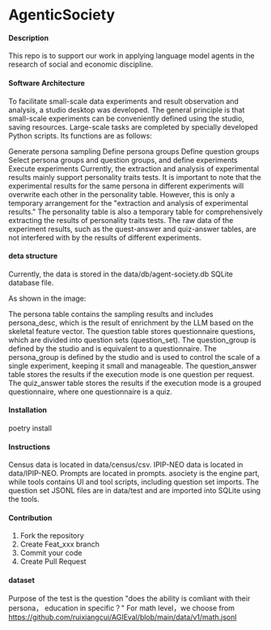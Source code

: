 # AgenticSociety

#### Description
This repo is to support our work in applying language model agents in the research of social and economic discipline. 

#### Software Architecture
To facilitate small-scale data experiments and result observation and analysis, a studio desktop was developed. The general principle is that small-scale experiments can be conveniently defined using the studio, saving resources. Large-scale tasks are completed by specially developed Python scripts. Its functions are as follows:

Generate persona sampling
Define persona groups
Define question groups
Select persona groups and question groups, and define experiments
Execute experiments
Currently, the extraction and analysis of experimental results mainly support personality traits tests. It is important to note that the experimental results for the same persona in different experiments will overwrite each other in the personality table. However, this is only a temporary arrangement for the "extraction and analysis of experimental results." The personality table is also a temporary table for comprehensively extracting the results of personality traits tests. The raw data of the experiment results, such as the quest-answer and quiz-answer tables, are not interfered with by the results of different experiments.





#### deta structure

Currently, the data is stored in the data/db/agent-society.db SQLite database file.

As shown in the image:

The persona table contains the sampling results and includes persona_desc, which is the result of enrichment by the LLM based on the skeletal feature vector.
The question table stores questionnaire questions, which are divided into question sets (question_set).
The question_group is defined by the studio and is equivalent to a questionnaire.
The persona_group is defined by the studio and is used to control the scale of a single experiment, keeping it small and manageable.
The question_answer table stores the results if the execution mode is one question per request.
The quiz_answer table stores the results if the execution mode is a grouped questionnaire, where one questionnaire is a quiz.

#### Installation

poetry install
#### Instructions

Census data is located in data/census/csv.
IPIP-NEO data is located in data/IPIP-NEO.
Prompts are located in prompts.
asociety is the engine part, while tools contains UI and tool scripts, including question set imports. The question set JSONL files are in data/test and are imported into SQLite using the tools.

#### Contribution

1.  Fork the repository
2.  Create Feat_xxx branch
3.  Commit your code
4.  Create Pull Request


#### dataset
   Purpose of the test is the question "does the ability is comliant with their persona， education in specific？" 
   For math level，we choose from https://github.com/ruixiangcui/AGIEval/blob/main/data/v1/math.jsonl

